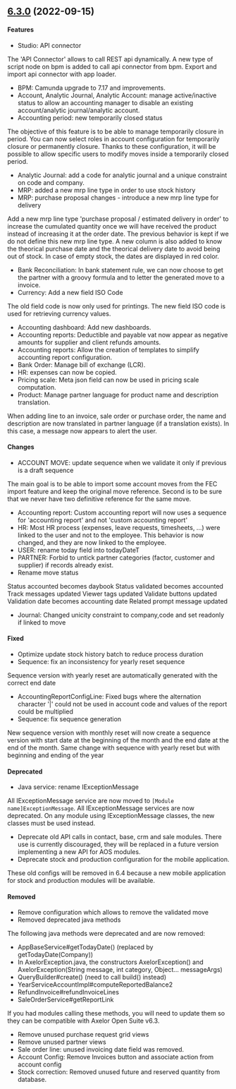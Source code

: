 ## [6.3.0] (2022-09-15)

#### Features

* Studio: API connector

The 'API Connector' allows to call REST api dynamically.
A new type of script node on bpm is added to call api connector from bpm.
Export and import api connector with app loader.

* BPM: Camunda upgrade to 7.17 and improvements.
* Account, Analytic Journal, Analytic Account: manage active/inactive status to allow an accounting manager to disable an existing account/analytic journal/analytic account.
* Accounting period: new temporarily closed status

The objective of this feature is to be able to manage temporarily closure in period. You can now select roles in account configuration for temporarily closure or permanently closure.
Thanks to these configuration, it will be possible to allow specific users to modify moves inside a temporarily closed period.

* Analytic Journal: add a code for analytic journal and a unique constraint on code and company.
* MRP: added a new mrp line type in order to use stock history
* MRP: purchase proposal changes - introduce a new mrp line type for delivery

Add a new mrp line type 'purchase proposal / estimated delivery in order' to increase the cumulated quantity once we will have received the product instead of increasing it at the order date.
The previous behavior is kept if we do not define this new mrp line type.
A new column is also added to know the theorical purchase date and the theorical delivery date to avoid being out of stock. In case of empty stock, the dates are displayed in red color.

* Bank Reconciliation: In bank statement rule, we can now choose to get the partner with a groovy formula and to letter the generated move to a invoice.
* Currency: Add a new field ISO Code

The old field code is now only used for printings.
The new field ISO code is used for retrieving currency values.

* Accounting dashboard: Add new dashboards.
* Accounting reports: Deductible and payable vat now appear as negative amounts for supplier and client refunds amounts.
* Accounting reports: Allow the creation of templates to simplify accounting report configuration.
* Bank Order: Manage bill of exchange (LCR).
* HR: expenses can now be copied.
* Pricing scale: Meta json field can now be used in pricing scale computation.
* Product: Manage partner language for product name and description translation.

When adding line to an invoice, sale order or purchase order, the name and description are now translated in partner language (if a translation exists).
In this case, a message now appears to alert the user.

#### Changes

* ACCOUNT MOVE: update sequence when we validate it only if previous is a draft sequence

The main goal is to be able to import some account moves from the FEC import feature and keep the original move reference.
Second is to be sure that we never have two definitive reference for the same move.

* Accounting report: Custom accounting report will now uses a sequence for 'accounting report' and not 'custom accounting report'
* HR: Most HR process (expenses, leave requests, timesheets, ...) were linked to the user and not to the employee. This behavior is now changed, and they are now linked to the employee.
* USER: rename today field into todayDateT
* PARTNER: Forbid to untick partner categories (factor, customer and supplier) if records already exist.
* Rename move status

Status accounted becomes daybook
Status validated becomes accounted
Track messages updated
Viewer tags updated
Validate buttons updated
Validation date becomes accounting date
Related prompt message updated

* Journal: Changed unicity constraint to company,code and set readonly if linked to move


#### Fixed

* Optimize update stock history batch to reduce process duration
* Sequence: fix an inconsistency for yearly reset sequence

Sequence version with yearly reset are automatically generated with the correct end date

* AccountingReportConfigLine: Fixed bugs where the alternation character '|' could not be used in account code and values of the report could be multiplied
* Sequence: fix sequence generation

New sequence version with monthly reset will now create a sequence version 
with start date at the beginning of the month and the end date at the end of the month.
Same change with sequence with yearly reset but with beginning and ending of the year

#### Deprecated

* Java service: rename IExceptionMessage

All IExceptionMessage service are now moved to `[Module name]ExceptionMessage`. All IExceptionMessage services are now deprecated. On any module using IExceptionMessage classes, the new classes must be used instead.

* Deprecate old API calls in contact, base, crm and sale modules. There use is currently discouraged, they will be replaced in a future version implementing a new API for AOS modules.
* Deprecate stock and production configuration for the mobile application.

These old configs will be removed in 6.4 because a new mobile application for
stock and production modules will be available.


#### Removed

* Remove configuration which allows to remove the validated move
* Removed deprecated java methods

The following java methods were deprecated and are now removed:

  * AppBaseService#getTodayDate() (replaced by getTodayDate(Company))
  * In AxelorException.java, the constructors AxelorException() and AxelorException(String message, int category, Object... messageArgs)
  * QueryBuilder#create() (need to call build() instead)
  * YearServiceAccountImpl#computeReportedBalance2
  * RefundInvoice#refundInvoiceLines
  * SaleOrderService#getReportLink

If you had modules calling these methods, you will need to update them so they can be compatible with Axelor Open Suite v6.3.

* Remove unused purchase request grid views
* Remove unused partner views
* Sale order line: unused invoicing date field was removed.
* Account Config: Remove Invoices button and associate action from account config
* Stock correction: Removed unused future and reserved quantity from database.

[6.3.0]: https://github.com/axelor/axelor-open-suite/compare/v6.2.8...v6.3.0
